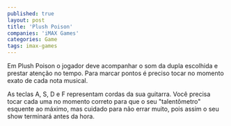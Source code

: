 ```yaml
---
published: true
layout: post
title: 'Plush Poison'
companies: 'iMAX Games'
categories: Game
tags: imax-games
---
```

Em Plush Poison o jogador deve acompanhar o som da dupla escolhida e prestar atenção no tempo. Para marcar pontos é preciso tocar no momento exato de cada nota musical.

As teclas A, S, D e F representam cordas da sua guitarra. Você precisa tocar cada uma no momento correto para que o seu "talentômetro" esquente ao máximo, mas cuidado para não errar muito, pois assim o seu show terminará antes da hora.